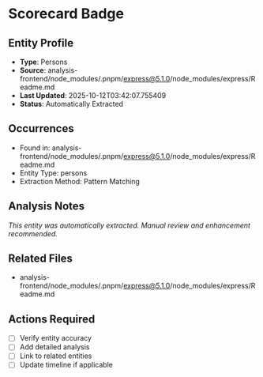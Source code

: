 # Scorecard Badge

## Entity Profile
- **Type**: Persons
- **Source**: analysis-frontend/node_modules/.pnpm/express@5.1.0/node_modules/express/Readme.md
- **Last Updated**: 2025-10-12T03:42:07.755409
- **Status**: Automatically Extracted

## Occurrences
- Found in: analysis-frontend/node_modules/.pnpm/express@5.1.0/node_modules/express/Readme.md
- Entity Type: persons
- Extraction Method: Pattern Matching

## Analysis Notes
*This entity was automatically extracted. Manual review and enhancement recommended.*

## Related Files
- analysis-frontend/node_modules/.pnpm/express@5.1.0/node_modules/express/Readme.md

## Actions Required
- [ ] Verify entity accuracy
- [ ] Add detailed analysis
- [ ] Link to related entities
- [ ] Update timeline if applicable
